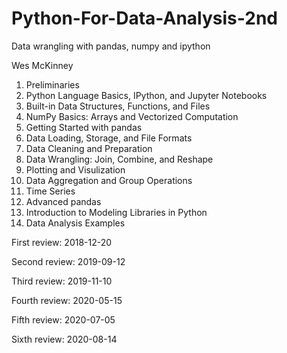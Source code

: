# Python-For-Data-Analysis-2nd

Data wrangling with pandas, numpy and ipython

Wes McKinney 


1. Preliminaries
2. Python Language Basics, IPython, and Jupyter Notebooks
3. Built-in Data Structures, Functions, and Files
4. NumPy Basics: Arrays and Vectorized Computation
5. Getting Started with pandas
6. Data Loading, Storage, and File Formats
7. Data Cleaning and Preparation
8. Data Wrangling: Join, Combine, and Reshape
9. Plotting and Visulization
10. Data Aggregation and Group Operations
11. Time Series
12. Advanced pandas
13. Introduction to Modeling Libraries in Python
14. Data Analysis Examples


First review: 2018-12-20

Second review: 2019-09-12

Third review: 2019-11-10

Fourth review: 2020-05-15

Fifth review: 2020-07-05

Sixth review: 2020-08-14
